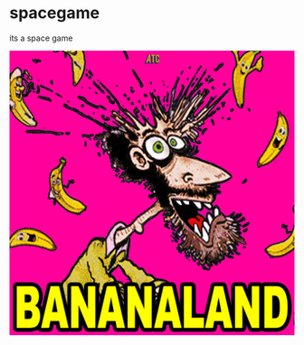 # spacegame
its a space game

![alt text](https://raw.githubusercontent.com/gooogus/spacegame/master/ATC-BANANALAND-PODCAST.jpg)
